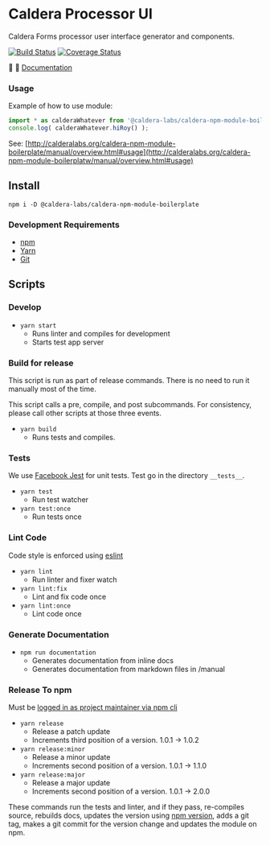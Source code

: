 # Caldera Processor UI
Caldera Forms processor user interface generator and components.

[![Build Status](https://travis-ci.org/calderawp/processor-ui.svg?branch=master)](https://travis-ci.org/calderawp/processor-ui)
[![Coverage Status](https://coveralls.io/repos/github/calderawp/processor-ui/badge.svg?branch=master)](https://coveralls.io/github/calderawp/processor-ui?branch=master)

🌋 👀 [Documentation](https://calderalabs.org/caldera-npm-module-boilerplate/)

### Usage
Example of how to use module:

```js
import * as calderaWhatever from '@caldera-labs/caldera-npm-module-boilerplate';
console.log( calderaWhatever.hiRoy() );
```

See: [http://calderalabs.org/caldera-npm-module-boilerplate/manual/overview.html#usage](http://calderalabs.org/caldera-npm-module-boilerplatw/manual/overview.html#usage)

## Install
`npm i -D @caldera-labs/caldera-npm-module-boilerplate`

### Development Requirements
* [npm](https://www.npmjs.com/get-npm)
* [Yarn](https://yarnpkg.com/lang/en/docs/install/#mac-stable)
* [Git]()


## Scripts

### Develop
* `yarn start`
    - Runs linter and compiles for development
    - Starts test app server

### Build for release
This script is run as part of release commands. There is no need to run it manually most of the time.

This script calls a pre, compile, and post subcommands.  For consistency, please call other scripts at those three events.

* `yarn build`
    - Runs tests and compiles.
    

### Tests
We use [Facebook Jest](https://facebook.github.io/jest/) for unit tests. Test go in the directory `__tests__`.

* `yarn test`
    - Run test watcher
* `yarn test:once` 
    - Run tests once


### Lint Code
Code style is enforced using [eslint](https://eslint.org/)

* `yarn lint`
    - Run linter and fixer watch
* `yarn lint:fix`
    - Lint and fix code once
* `yarn lint:once`
    - Lint code once


### Generate Documentation
* `npm run documentation`
    - Generates documentation from inline docs
    - Generates documentation from markdown files in /manual

### Release To npm
Must be [logged in as project maintainer via npm cli](https://docs.npmjs.com/cli/adduser)

* `yarn release`
    - Release a patch update
    - Increments third position of a version. 1.0.1 -> 1.0.2
* `yarn release:minor`
    - Release a minor update
    - Increments second position of a version. 1.0.1 -> 1.1.0 
* `yarn release:major`
    - Release a major update
    - Increments second position of a version. 1.0.1 -> 2.0.0 
    
These commands run the tests and linter, and if they pass, re-compiles source, rebuilds docs, updates the version using [npm version](https://docs.npmjs.com/cli/version), adds a git tag, makes a git commit for the version change and updates the module on npm.
